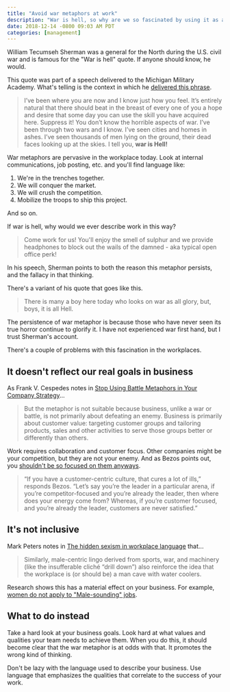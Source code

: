 ```yaml
---
title: "Avoid war metaphors at work"
description: "War is hell, so why are we so fascinated by using it as a metaphor for work. It's outdated and not inclusive."
date: 2018-12-14 -0800 09:03 AM PDT
categories: [management]
---
```


William Tecumseh Sherman was a general for the North during the U.S. civil war and is famous for the "War is hell" quote. If anyone should know, he would.

This quote was part of a speech delivered to the Michigan Military Academy. What's telling is the context in which he [delivered this phrase](https://en.wikiquote.org/wiki/William_Tecumseh_Sherman).

> I’ve been where you are now and I know just how you feel. It’s entirely natural that there should beat in the breast of every one of you a hope and desire that some day you can use the skill you have acquired here. Suppress it! You don’t know the horrible aspects of war. I’ve been through two wars and I know. I’ve seen cities and homes in ashes. I’ve seen thousands of men lying on the ground, their dead faces looking up at the skies. I tell you, __war is Hell!__

War metaphors are pervasive in the workplace today. Look at internal communications, job posting, etc. and you'll find language like:

1. We're in the trenches together.
2. We will conquer the market.
3. We will crush the competition.
4. Mobilize the troops to ship this project.

And so on.

If war is hell, why would we ever describe work in this way?

> Come work for us! You'll enjoy the smell of sulphur and we provide headphones to block out the wails of the damned - aka typical open office perk!

In his speech, Sherman points to both the reason this metaphor persists, and the fallacy in that thinking.

There's a variant of his quote that goes like this.

> There is many a boy here today who looks on war as all glory, but, boys, it is all Hell.

The persistence of war metaphor is because those who have never seen its true horror continue to glorify it. I have not experienced war first hand, but I trust Sherman's account.

There's a couple of problems with this fascination in the workplaces.

## It doesn't reflect our real goals in business

As Frank V. Cespedes notes in [Stop Using Battle Metaphors in Your Company Strategy](https://hbr.org/2014/12/stop-using-battle-metaphors-in-your-company-strategy)...

> But the metaphor is not suitable because business, unlike a war or battle, is not primarily about defeating an enemy. Business is primarily about customer value: targeting customer groups and tailoring products, sales and other activities to serve those groups better or differently than others.

Work requires collaboration and customer focus. Other companies might be your competition, but they are not your enemy. And as Bezos points out, you [shouldn't be so focused on them anyways](https://www.geekwire.com/2013/interview-jeff-bezos-explains-amazon-focus-competitors/).

> “If you have a customer-centric culture, that cures a lot of ills,” responds Bezos. “Let’s say you’re the leader in a particular arena, if you’re competitor-focused and you’re already the leader, then where does your energy come from? Whereas, if you’re customer focused, and you’re already the leader, customers are never satisfied.”

## It's not inclusive

Mark Peters notes in [The hidden sexism in workplace language](http://www.bbc.com/capital/story/20170329-the-hidden-sexism-in-workplace-language) that...

> Similarly, male-centric lingo derived from sports, war, and machinery (like the insufferable cliché “drill down”) also reinforce the idea that the workplace is (or should be) a man cave with water coolers.

Research shows this has a material effect on your business. For example, [women do not apply to "Male-sounding" jobs](http://time.com/48578/study-women-do-not-apply-to-male-sounding-jobs/).

## What to do instead

Take a hard look at your business goals. Look hard at what values and qualities your team needs to achieve them. When you do this, it should become clear that the war metaphor is at odds with that. It promotes the wrong kind of thinking.

Don't be lazy with the language used to describe your business. Use language that emphasizes the qualities that correlate to the success of your work.
